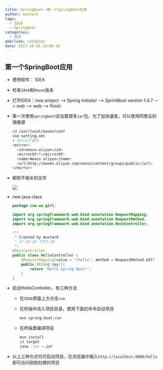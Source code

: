 ```yaml
---
title: SpringBoot——第一个SpringBoot应用
author: mustard
tags:
  - IDEA
  - SpringBoot
categories:
  - 技术
abbrlink: ce5362ed
date: 2017-10-29 19:00:16
---
```


## 第一个SpringBoot应用

- 使用软件： IDEA 

- 检查`JAVA`和`Maven`版本

- 打开IDEA：new project -->  Spring Initializr -->  SprintBoot version 1.4.7 -->  web --> web --> finish

- 第一次使用`springboot`会加载很多`jar`包，为了加快速度，可以使用阿里云的镜像源

  ```bash
  cd /usr/local/maven/conf
  vim setting.xml
  # 加入以下语句
  <mirror>
    <id>nexus-aliyun</id>
    <mirrorOf>*</mirrorOf>
    <name>Nexus aliyun</name>
    <url>http://maven.aliyun.com/nexus/content/groups/public</url>
  </mirror>
  ```

- 删除不相关的文件

  ![](https://vgy.me/G6SnUy.png)

- new java class

  ```java
  package com.wx.girl;

  import org.springframework.web.bind.annotation.RequestMapping;
  import org.springframework.web.bind.annotation.RequestMethod;
  import org.springframework.web.bind.annotation.RestController;

  /**
   * Created by mustard
   * 17-10-29 下午7:28
   */
  @RestController
  public class HelloController {
      @RequestMapping(value = "/hello", method = RequestMethod.GET)
      public String say(){
          return "Hello Spring Boot!";
      }
  }
  ```

- 启动HelloController，有三种方法

  - 在`IDEA`界面上方点击`run`

  - 在终端中进入项目目录，使用下面的命令启动项目

    ```bash
    mvn spring-boot:run
    ```

  - 在终端里编译项目

    ```bash
    mvn install
    cd target
    java -jar ~.jar
    ```

- 以上三种方式均可启动项目，在浏览器中输入`http://localhost:8080/hello`即可访问刚刚创建的项目

  ​

  ​

